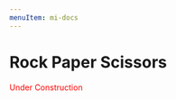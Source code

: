 ```yaml
---
menuItem: mi-docs
---
```


# Rock Paper Scissors

<span style="color:red;">Under Construction</span>